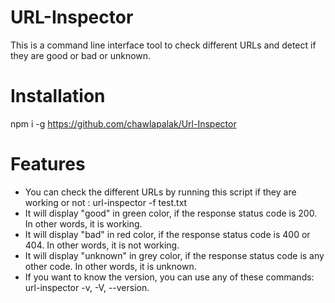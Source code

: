 # URL-Inspector
This is a command line interface tool to check different URLs and detect if they are good or bad or unknown.

# Installation
npm i -g https://github.com/chawlapalak/Url-Inspector

# Features

- You can check the different URLs by running this script if they are working or not : url-inspector -f test.txt
- It will display "good" in green color, if the response status code is 200. In other words, it is working.
- It will display "bad" in red color, if the response status code is 400 or 404. In other words, it is not working.
- It will display "unknown" in grey color, if the response status code is any other code. In other words, it is unknown.
- If you want to know the version, you can use any of these commands:  url-inspector -v, -V, --version.



